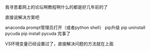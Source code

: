 我寻思着网上的论坛啊教程啊什么的都是好几年前的了

直接说解决方案吧

anaconda prompt管理员打开（或者python shell）
pip升级
pip uninstall pycuda
pip install pycuda
完事了


VS环境变量已经设置过了，直接解决问题的方法就在上面
